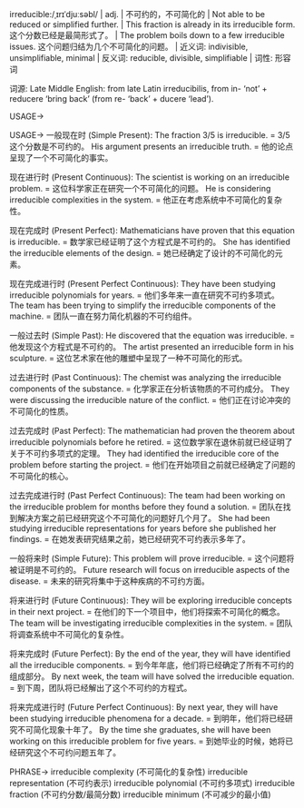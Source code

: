 irreducible:/ˌɪrɪˈdjuːsəbl/ | adj. | 不可约的，不可简化的 | Not able to be reduced or simplified further. |  This fraction is already in its irreducible form. 这个分数已经是最简形式了。 | The problem boils down to a few irreducible issues. 这个问题归结为几个不可简化的问题。 |  近义词: indivisible, unsimplifiable, minimal | 反义词: reducible, divisible, simplifiable | 词性: 形容词

词源:  Late Middle English: from late Latin irreducibilis, from in- ‘not’ + reducere ‘bring back’ (from re- ‘back’ + ducere ‘lead’).

USAGE->

USAGE->
一般现在时 (Simple Present):
The fraction 3/5 is irreducible. = 3/5这个分数是不可约的。
His argument presents an irreducible truth. = 他的论点呈现了一个不可简化的事实。

现在进行时 (Present Continuous):
The scientist is working on an irreducible problem. =  这位科学家正在研究一个不可简化的问题。
He is considering irreducible complexities in the system. = 他正在考虑系统中不可简化的复杂性。


现在完成时 (Present Perfect):
Mathematicians have proven that this equation is irreducible. = 数学家已经证明了这个方程式是不可约的。
She has identified the irreducible elements of the design. = 她已经确定了设计的不可简化的元素。


现在完成进行时 (Present Perfect Continuous):
They have been studying irreducible polynomials for years. = 他们多年来一直在研究不可约多项式。
The team has been trying to simplify the irreducible components of the machine. =  团队一直在努力简化机器的不可约组件。


一般过去时 (Simple Past):
He discovered that the equation was irreducible. = 他发现这个方程式是不可约的。
The artist presented an irreducible form in his sculpture. =  这位艺术家在他的雕塑中呈现了一种不可简化的形式。


过去进行时 (Past Continuous):
The chemist was analyzing the irreducible components of the substance. =  化学家正在分析该物质的不可约成分。
They were discussing the irreducible nature of the conflict. =  他们正在讨论冲突的不可简化的性质。


过去完成时 (Past Perfect):
The mathematician had proven the theorem about irreducible polynomials before he retired. =  这位数学家在退休前就已经证明了关于不可约多项式的定理。
They had identified the irreducible core of the problem before starting the project. = 他们在开始项目之前就已经确定了问题的不可简化的核心。


过去完成进行时 (Past Perfect Continuous):
The team had been working on the irreducible problem for months before they found a solution. =  团队在找到解决方案之前已经研究这个不可简化的问题好几个月了。
She had been studying irreducible representations for years before she published her findings. =  在她发表研究结果之前，她已经研究不可约表示多年了。


一般将来时 (Simple Future):
This problem will prove irreducible. = 这个问题将被证明是不可约的。
Future research will focus on irreducible aspects of the disease. =  未来的研究将集中于这种疾病的不可约方面。


将来进行时 (Future Continuous):
They will be exploring irreducible concepts in their next project. =  在他们的下一个项目中，他们将探索不可简化的概念。
The team will be investigating irreducible complexities in the system. = 团队将调查系统中不可简化的复杂性。


将来完成时 (Future Perfect):
By the end of the year, they will have identified all the irreducible components. =  到今年年底，他们将已经确定了所有不可约的组成部分。
By next week, the team will have solved the irreducible equation. = 到下周，团队将已经解出了这个不可约的方程式。


将来完成进行时 (Future Perfect Continuous):
By next year, they will have been studying irreducible phenomena for a decade. =  到明年，他们将已经研究不可简化现象十年了。
By the time she graduates, she will have been working on this irreducible problem for five years. = 到她毕业的时候，她将已经研究这个不可约问题五年了。



PHRASE->
irreducible complexity (不可简化的复杂性)
irreducible representation (不可约表示)
irreducible polynomial (不可约多项式)
irreducible fraction (不可约分数/最简分数)
irreducible minimum (不可减少的最小值)
